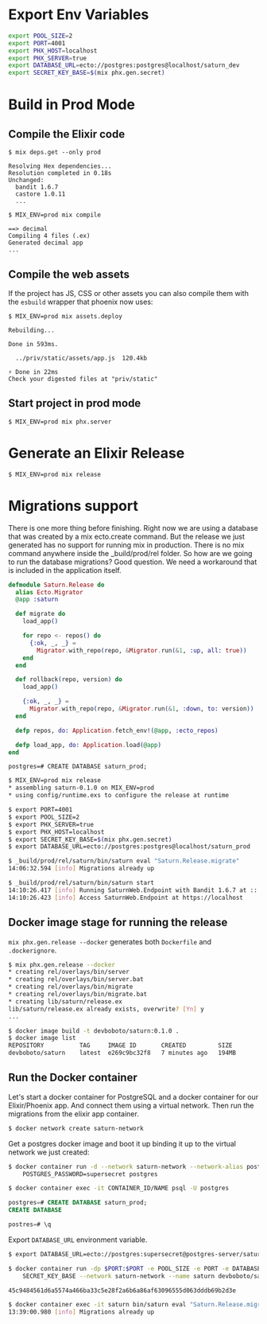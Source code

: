 # Export Env Variables

```bash
export POOL_SIZE=2
export PORT=4001
export PHX_HOST=localhost
export PHX_SERVER=true
export DATABASE_URL=ecto://postgres:postgres@localhost/saturn_dev
export SECRET_KEY_BASE=$(mix phx.gen.secret)
```

# Build in Prod Mode

## Compile the Elixir code

```
$ mix deps.get --only prod

Resolving Hex dependencies...
Resolution completed in 0.18s
Unchanged:
  bandit 1.6.7
  castore 1.0.11
  ...

$ MIX_ENV=prod mix compile

==> decimal
Compiling 4 files (.ex)
Generated decimal app
...
```

## Compile the web assets

If the project has JS, CSS or other assets you can also compile them with the `esbuild` wrapper that phoenix now uses:

```
$ MIX_ENV=prod mix assets.deploy

Rebuilding...

Done in 593ms.

  ../priv/static/assets/app.js  120.4kb

⚡ Done in 22ms
Check your digested files at "priv/static"
```

## Start project in prod mode

```
$ MIX_ENV=prod mix phx.server
```

# Generate an Elixir Release

```
$ MIX_ENV=prod mix release
```

# Migrations support

There is one more thing before finishing. Right now we are using a database that was created by a
mix ecto.create command. But the release we just generated has no support for running mix in
production. There is no mix command anywhere inside the \_build/prod/rel folder. So how are we
going to run the database migrations? Good question. We need a workaround that is included in the
application itself.

```elixir
defmodule Saturn.Release do
  alias Ecto.Migrator
  @app :saturn

  def migrate do
    load_app()

    for repo <- repos() do
      {:ok, _, _} =
        Migrator.with_repo(repo, &Migrator.run(&1, :up, all: true))
    end
  end

  def rollback(repo, version) do
    load_app()

    {:ok, _, _} =
      Migrator.with_repo(repo, &Migrator.run(&1, :down, to: version))
  end

  defp repos, do: Application.fetch_env!(@app, :ecto_repos)

  defp load_app, do: Application.load(@app)
end
```

```postgres
postgres=# CREATE DATABASE saturn_prod;
```

```bash
$ MIX_ENV=prod mix release
* assembling saturn-0.1.0 on MIX_ENV=prod
* using config/runtime.exs to configure the release at runtime

$ export PORT=4001
$ export POOL_SIZE=2
$ export PHX_SERVER=true
$ export PHX_HOST=localhost
$ export SECRET_KEY_BASE=$(mix phx.gen.secret)
$ export DATABASE_URL=ecto://postgres:postgres@localhost/saturn_prod

$ _build/prod/rel/saturn/bin/saturn eval "Saturn.Release.migrate"
14:06:32.594 [info] Migrations already up

$ _build/prod/rel/saturn/bin/saturn start
14:10:26.417 [info] Running SaturnWeb.Endpoint with Bandit 1.6.7 at :::4001 (http)
14:10:26.423 [info] Access SaturnWeb.Endpoint at https://localhost
```

## Docker image stage for running the release

`mix phx.gen.release --docker` generates both `Dockerfile` and `.dockerignore`.

```bash
$ mix phx.gen.release --docker
* creating rel/overlays/bin/server
* creating rel/overlays/bin/server.bat
* creating rel/overlays/bin/migrate
* creating rel/overlays/bin/migrate.bat
* creating lib/saturn/release.ex
lib/saturn/release.ex already exists, overwrite? [Yn] y
...

$ docker image build -t devboboto/saturn:0.1.0 .
$ docker image list
REPOSITORY          TAG     IMAGE ID       CREATED         SIZE
devboboto/saturn    latest  e269c9bc32f8   7 minutes ago   194MB
```

## Run the Docker container

Let's start a docker container for
PostgreSQL and a docker container for our Elixir/Phoenix app. And connect them using a virtual
network. Then run the migrations from the elixir app container.

```sh
$ docker network create saturn-network
```

Get a postgres docker image and boot it up binding it up to the virtual network we just created:

```sh
$ docker container run -d --network saturn-network --network-alias postgres-server -e \
    POSTGRES_PASSWORD=supersecret postgres

$ docker container exec -it CONTAINER_ID/NAME psql -U postgres
```

```sql
postgres=# CREATE DATABASE saturn_prod;
CREATE DATABASE

postres=# \q
```

Export `DATABASE_URL` environment variable.

```sh
$ export DATABASE_URL=ecto://postgres:supersecret@postgres-server/saturn_prod
```

```sh
$ docker container run -dp $PORT:$PORT -e POOL_SIZE -e PORT -e DATABASE_URL -e \
    SECRET_KEY_BASE --network saturn-network --name saturn devboboto/saturn:0.1.0

45c9484561d6a5574a466ba33c5e28f2a6b6a86af63096555d063dddb69b2d3e

$ docker container exec -it saturn bin/saturn eval "Saturn.Release.migrate"
13:39:00.980 [info] Migrations already up
```
